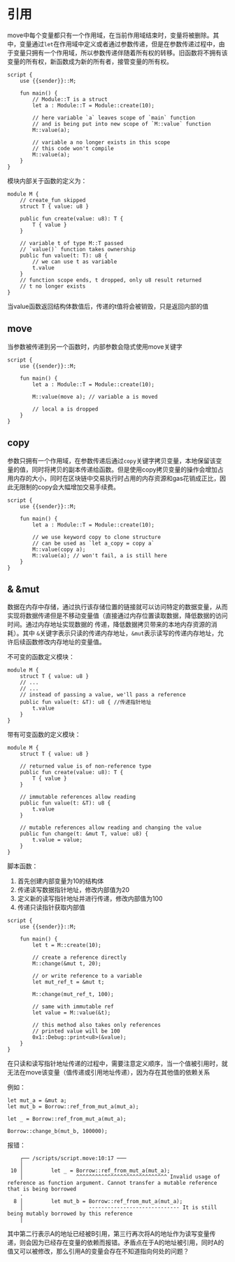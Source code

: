 # 引用

move中每个变量都只有一个作用域，在当前作用域结束时，变量将被删除。其中，变量通过```let```在作用域中定义或者通过参数传递，但是在参数传递过程中，由于变量只拥有一个作用域，所以参数传递伴随着所有权的转移。旧函数将不拥有该变量的所有权，新函数成为新的所有者，接管变量的所有权。
```text
script {
    use {{sender}}::M;

    fun main() {
        // Module::T is a struct
        let a : Module::T = Module::create(10);

        // here variable `a` leaves scope of `main` function
        // and is being put into new scope of `M::value` function
        M::value(a);

        // variable a no longer exists in this scope
        // this code won't compile
        M::value(a);
    }
}
```
模块内部关于函数的定义为：
```text
module M {
    // create_fun skipped
    struct T { value: u8 }

    public fun create(value: u8): T {
        T { value }
    }

    // variable t of type M::T passed
    // `value()` function takes ownership
    public fun value(t: T): u8 {
        // we can use t as variable
        t.value
    }
    // function scope ends, t dropped, only u8 result returned
    // t no longer exists
}
```
当value函数返回结构体数值后，传递的t值将会被销毁，只是返回内部的值

## move
当参数被传递到另一个函数时，内部参数会隐式使用move关键字
```text
script {
    use {{sender}}::M;

    fun main() {
        let a : Module::T = Module::create(10);

        M::value(move a); // variable a is moved

        // local a is dropped
    }
}
```
## copy
参数只拥有一个作用域，在参数传递后通过```copy```关键字拷贝变量，本地保留该变量的值，同时将拷贝的副本传递给函数。但是使用copy拷贝变量的操作会增加占用内存的大小，同时在区块链中交易执行时占用的内存资源和gas花销成正比，因此无限制的copy会大幅增加交易手续费。
```text
script {
    use {{sender}}::M;

    fun main() {
        let a : Module::T = Module::create(10);

        // we use keyword copy to clone structure
        // can be used as `let a_copy = copy a`
        M::value(copy a);
        M::value(a); // won't fail, a is still here
    }
}
```
## & &mut
数据在内存中存储，通过执行该存储位置的链接就可以访问特定的数据变量，从而实现将数据传递但是不移动变量值（直接通过内存位置读取数据，降低数据的访问时间。通过内存地址实现数据的 传递，降低数据拷贝带来的本地内存资源的消耗）。其中 ```&```关键字表示只读的传递内存地址，```&mut```表示读写的传递内存地址，允许后续函数修改内存地址的变量值。

不可变的函数定义模块：
```text
module M {
    struct T { value: u8 }
    // ...
    // ...
    // instead of passing a value, we'll pass a reference
    public fun value(t: &T): u8 { //传递指针地址
        t.value
    }
}
```
带有可变函数的定义模块：
```text
module M {
    struct T { value: u8 }

    // returned value is of non-reference type
    public fun create(value: u8): T {
        T { value }
    }

    // immutable references allow reading
    public fun value(t: &T): u8 {
        t.value
    }

    // mutable references allow reading and changing the value
    public fun change(t: &mut T, value: u8) {
        t.value = value;
    }
}
```
脚本函数：
1. 首先创建内部变量为10的结构体
2. 传递读写数据指针地址，修改内部值为20
3. 定义新的读写指针地址并进行传递，修改内部值为100
4. 传递只读指针获取内部值
```text
script {
    use {{sender}}::M;

    fun main() {
        let t = M::create(10);

        // create a reference directly
        M::change(&mut t, 20);

        // or write reference to a variable
        let mut_ref_t = &mut t;

        M::change(mut_ref_t, 100);

        // same with immutable ref
        let value = M::value(&t);

        // this method also takes only references
        // printed value will be 100
        0x1::Debug::print<u8>(&value);
    }
}
```

在只读和读写指针地址传递的过程中，需要注意定义顺序，当一个值被引用时，就无法在move该变量（值传递或引用地址传递），因为存在其他值的依赖关系

例如：
```text
let mut_a = &mut a;
let mut_b = Borrow::ref_from_mut_a(mut_a);

let _ = Borrow::ref_from_mut_a(mut_a);

Borrow::change_b(mut_b, 100000);
```
报错：
```text
    ┌── /scripts/script.move:10:17 ───
    │
 10 │         let _ = Borrow::ref_from_mut_a(mut_a);
    │                 ^^^^^^^^^^^^^^^^^^^^^^^^^^^^^ Invalid usage of reference as function argument. Cannot transfer a mutable reference that is being borrowed
    ·
  8 │         let mut_b = Borrow::ref_from_mut_a(mut_a);
    │                     ----------------------------- It is still being mutably borrowed by this reference
    │
```
其中第二行表示A的地址已经被B引用，第三行再次将A的地址作为读写变量传递，则会因为已经存在变量的依赖而报错。矛盾点在于A的地址被引用，同时A的值又可以被修改，那么引用A的变量会存在不知道指向何处的问题？
